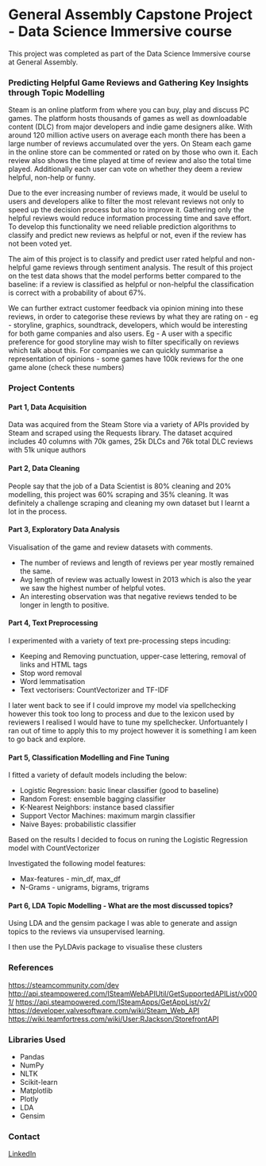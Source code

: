 # General Assembly Capstone Project - Data Science Immersive course

This project was completed as part of the Data Science Immersive course at General Assembly.

### Predicting Helpful Game Reviews and Gathering Key Insights through Topic Modelling

Steam is an online platform from where you can buy, play and discuss PC games. The platform hosts thousands of games as well as downloadable content (DLC) from major developers and indie game designers alike. With around 120 million active users on average each month there has been a large number of reviews accumulated over the yers. On Steam each game in the online store can be commented or rated on by those who own it. Each review also shows the time played at time of review and also the total time played. Additionally each user can vote on whether they deem a review helpful, non-help or funny.

Due to the ever increasing number of reviews made, it would be uselul to users and developers alike to filter the most relevant reviews not only to speed up the decision process but also to improve it. Gathering only the helpful reviews would reduce information processing time and save effort. To develop this functionality we need reliable prediction algorithms to classify and predict new reviews as helpful or not, even if the review has not been voted yet. 

The aim of this project is to classify and predict user rated helpful and non-helpful game reviews through sentiment analysis. The result of this project on the test data shows that the model performs better compared to the baseline: if a review is classified as helpful or non-helpful the classification is correct with a probability of about 67%.

We can further extract customer feedback via opinion mining into these reviews, in order to categorise these reviews by what they are rating on - eg - storyline, graphics, soundtrack, developers, which would be interesting for both game companies and also users. Eg - A user with a specific preference for good storyline may wish to filter specifically on reviews which talk about this. For companies we can quickly summarise a representation of opinions - some games have 100k reviews for the one game alone (check these numbers)

### Project Contents


#### Part 1, Data Acquisition

Data was acquired from the Steam Store via a variety of APIs provided by Steam and scraped using the Requests library.
The dataset acquired includes 40 columns with 70k games, 25k DLCs and 76k total DLC reviews with 51k unique authors

#### Part 2, Data Cleaning

People say that the job of a Data Scientist is 80% cleaning and 20% modelling, this project was 60% scraping and 35% cleaning. It was definitely a challenge scraping and cleaning my own dataset but I learnt a lot in the process.

#### Part 3, Exploratory Data Analysis

Visualisation of the game and review datasets with comments.

- The number of reviews and length of reviews per year mostly remained the same.
- Avg length of review was actually lowest in 2013 which is also the year we saw the highest number of helpful votes.
- An interesting observation was that negative reviews tended to be longer in length to positive.

#### Part 4, Text Preprocessing

I experimented with a variety of text pre-processing steps incuding:
- Keeping and Removing punctuation, upper-case lettering, removal of links and HTML tags
- Stop word removal
- Word lemmatisation
- Text vectorisers: CountVectorizer and TF-IDF

I later went back to see if I could improve my model via spellchecking however this took too long to process and due to the lexicon used by reviewers I realised I would have to tune my spellchecker. Unfortuantely I ran out of time to apply this to my project however it is something I am keen to go back and explore.

#### Part 5, Classification Modelling and Fine Tuning

I fitted a variety of default models including the below:
- Logistic Regression: basic linear classifier (good to baseline)
- Random Forest: ensemble bagging classifier
- K-Nearest Neighbors: instance based classifier
- Support Vector Machines: maximum margin classifier
- Naive Bayes: probabilistic classifier

Based on the results I decided to focus on runing the Logistic Regression model with CountVectorizer

Investigated the following model features:
- Max-features - min_df, max_df
- N-Grams - unigrams, bigrams, trigrams 

#### Part 6, LDA Topic Modelling - What are the most discussed topics?
Using LDA and the gensim package I was able to generate and assign topics to the reviews via unsupervised learning.

I then use the PyLDAvis package to visualise these clusters

### References
https://steamcommunity.com/dev
http://api.steampowered.com/ISteamWebAPIUtil/GetSupportedAPIList/v0001/
https://api.steampowered.com/ISteamApps/GetAppList/v2/
https://developer.valvesoftware.com/wiki/Steam_Web_API
https://wiki.teamfortress.com/wiki/User:RJackson/StorefrontAPI

### Libraries Used

- Pandas
- NumPy
- NLTK
- Scikit-learn
- Matplotlib
- Plotly
- LDA
- Gensim

### Contact
[LinkedIn](https://www.linkedin.com/in/alison-wong-aw/)
